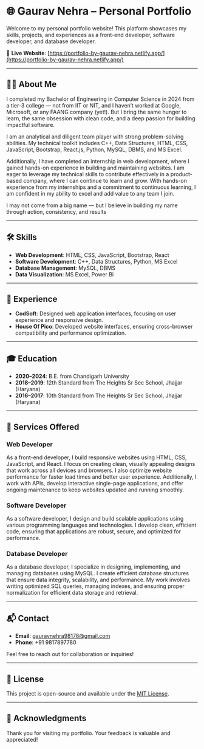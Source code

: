 # 🌐 Gaurav Nehra – Personal Portfolio

Welcome to my personal portfolio website! This platform showcases my skills, projects, and experiences as a front-end developer, software developer, and database developer.

🔗 **Live Website**: [https://portfolio-by-gaurav-nehra.netlify.app/](https://portfolio-by-gaurav-nehra.netlify.app/)

---

## 🧑‍💻 About Me

I completed my Bachelor of Engineering in Computer Science in 2024 from a tier-3 college — not from IIT or NIT, and I haven’t worked at Google, Microsoft, or any FAANG company (yet!). But I bring the same hunger to learn, the same obsession with clean code, and a deep passion for building impactful software.

I am an analytical and diligent team player with strong problem-solving abilities. My technical toolkit includes C++, Data Structures, HTML, CSS, JavaScript, Bootstrap, React.js, Python, MySQL, DBMS, and MS Excel.

Additionally, I have completed an internship in web development, where I gained hands-on experience in building and maintaining websites. I am eager to leverage my technical skills to contribute effectively in a product-based company, where I can continue to learn and grow. With hands-on experience from my internships and a commitment to continuous learning, I am confident in my ability to excel and add value to any team I join.

I may not come from a big name — but I believe in building my name through action, consistency, and results

---

## 🛠️ Skills

- **Web Development**: HTML, CSS, JavaScript, Bootstrap, React
- **Software Development**: C++, Data Structures, Python, MS Excel
- **Database Management**: MySQL, DBMS
- **Data Visualization**: MS Excel, Power Bi

---

## 💼 Experience

- **CodSoft**: Designed web application interfaces, focusing on user experience and responsive design.
- **House Of Pico**: Developed website interfaces, ensuring cross-browser compatibility and performance optimization.

---

## 🎓 Education

- **2020–2024**: B.E. from Chandigarh University
- **2018–2019**: 12th Standard from The Heights Sr Sec School, Jhajjar (Haryana)
- **2016–2017**: 10th Standard from The Heights Sr Sec School, Jhajjar (Haryana)

---

## 💼 Services Offered

### Web Developer

As a front-end developer, I build responsive websites using HTML, CSS, JavaScript, and React. I focus on creating clean, visually appealing designs that work across all devices and browsers. I also optimize website performance for faster load times and better user experience. Additionally, I work with APIs, develop interactive single-page applications, and offer ongoing maintenance to keep websites updated and running smoothly.

### Software Developer

As a software developer, I design and build scalable applications using various programming languages and technologies. I develop clean, efficient code, ensuring that applications are robust, secure, and optimized for performance.

### Database Developer

As a database developer, I specialize in designing, implementing, and managing databases using MySQL. I create efficient database structures that ensure data integrity, scalability, and performance. My work involves writing optimized SQL queries, managing indexes, and ensuring proper normalization for efficient data storage and retrieval.

---

## 📬 Contact

- **Email**: [gauravnehra98178@gmail.com](mailto:gauravnehra98178@gmail.com)
- **Phone**: +91 9817897780

Feel free to reach out for collaboration or inquiries!

---

## 📄 License

This project is open-source and available under the [MIT License](LICENSE).

---

## 🙌 Acknowledgments

Thank you for visiting my portfolio. Your feedback is valuable and appreciated!

